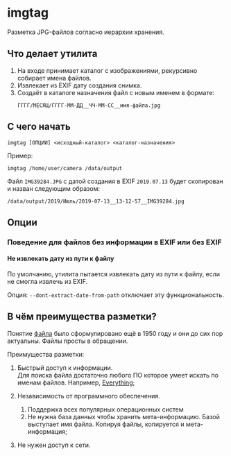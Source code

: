 # imgtag

Разметка JPG-файлов согласно иерархии хранения.

## Что делает утилита

1. На входе принимает каталог с изображениями, рекурсивно собирает имена файлов.
2. Извлекает из EXIF дату создания снимка.
3. Создаёт в каталоге назначения файл с новым именем в формате:
   ```
   ГГГГ/МЕСЯЦ/ГГГГ-ММ-ДД__ЧЧ-ММ-СС__имя-файла.jpg
   ```

## С чего начать

```
imgtag [ОПЦИИ] <исходный-каталог> <каталог-назначения>
```

Пример:

```
imgtag /home/user/camera /data/output
```

Файл `IMG39284.JPG` с датой создания в EXIF `2019.07.13` будет скопирован и назван следующим образом:

```
/data/output/2019/Июль/2019-07-13__13-12-57__IMG39284.jpg
```

## Опции

### Поведение для файлов без информации в EXIF или без EXIF

#### Не извлекать дату из пути к файлу

По умолчанию, утилита пытается извлекать дату из пути к файлу, если не смогла извлечь из EXIF.

Опция: `--dont-extract-date-from-path` отключает эту функциональность.

## В чём преимущества разметки?

Понятие [файла](https://ru.wikipedia.org/wiki/%D0%A4%D0%B0%D0%B9%D0%BB) было сформулировано ещё в 1950 году и они до сих пор актуальны. Файлы просты в обращении.

Преимущества разметки:

1. Быстрый доступ к информации.  
   Для поиска файла достаточно любого ПО которое умеет искать по именам файлов. Например, [Everything](https://www.voidtools.com/ru-ru/);
   
2. Независимость от программного обеспечения.  
   1. Поддержка всех популярных операционных систем
   2. Не нужна база данных чтобы хранить мета-информацию. Базой выступает имя файла. Копируя файлы, копируется и мета-информация;
   
3. Не нужен доступ к сети.
